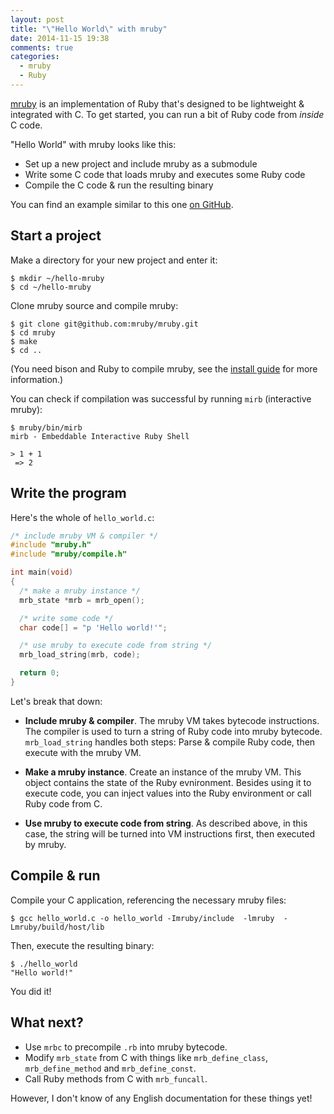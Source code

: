 ```yaml
---
layout: post
title: "\"Hello World\" with mruby"
date: 2014-11-15 19:38
comments: true
categories:
  - mruby
  - Ruby
---
```


[mruby](http://www.mruby.com) is an implementation of Ruby that's designed to be lightweight & integrated with C. To get started, you can run a bit of Ruby code from _inside_ C code.

<!-- more -->

"Hello World" with mruby looks like this:

- Set up a new project and include mruby as a submodule
- Write some C code that loads mruby and executes some Ruby code
- Compile the C code & run the resulting binary

You can find an example similar to this one [on GitHub](https://github.com/rmosolgo/mruby-examples/tree/master/01_hello_world).

## Start a project

Make a directory for your new project and enter it:

```
$ mkdir ~/hello-mruby
$ cd ~/hello-mruby
```

Clone mruby source and compile mruby:

```
$ git clone git@github.com:mruby/mruby.git
$ cd mruby
$ make
$ cd ..
```

(You need bison and Ruby to compile mruby, see the [install guide](https://github.com/mruby/mruby/blob/master/INSTALL) for more information.)

You can check if compilation was successful by running `mirb` (interactive mruby):

```
$ mruby/bin/mirb
mirb - Embeddable Interactive Ruby Shell

> 1 + 1
 => 2
```

## Write the program

Here's the whole of `hello_world.c`:

```c
/* include mruby VM & compiler */
#include "mruby.h"
#include "mruby/compile.h"

int main(void)
{
  /* make a mruby instance */
  mrb_state *mrb = mrb_open();

  /* write some code */
  char code[] = "p 'Hello world!'";

  /* use mruby to execute code from string */
  mrb_load_string(mrb, code);

  return 0;
}
```

Let's break that down:

- __Include mruby & compiler__. The mruby VM takes bytecode instructions. The compiler is used to turn a string of Ruby code into mruby bytecode. `mrb_load_string` handles both steps: Parse & compile Ruby code, then execute with the mruby VM.

- __Make a mruby instance__. Create an instance of the mruby VM. This object contains the state of the Ruby evnironment. Besides using it to execute code, you can inject values into the Ruby environment or call Ruby code from C.

- __Use mruby to execute code from string__. As described above, in this case, the string will be turned into VM instructions first, then executed by mruby.

## Compile & run

Compile your C application, referencing the necessary mruby files:

```
$ gcc hello_world.c -o hello_world -Imruby/include  -lmruby  -Lmruby/build/host/lib
```

Then, execute the resulting binary:

```
$ ./hello_world
"Hello world!"
```

You did it!

## What next?

- Use `mrbc` to precompile `.rb` into mruby bytecode.
- Modify `mrb_state` from C with things like `mrb_define_class`, `mrb_define_method` and `mrb_define_const`.
- Call Ruby methods from C with `mrb_funcall`.

However, I don't know of any English documentation for these things yet!
